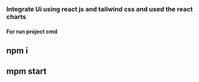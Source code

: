 ### Integrate Ui using react js and tailwind css and used the react charts

#### For run project cmd
## npm i
## mpm start
